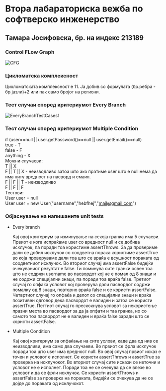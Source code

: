 # Втора лабараториска вежба по софтверско инженерство
## Тамара Јосифовска, бр. на индекс 213189
### Control FLow Graph
![CFG](https://github.com/TamJ38/SI_2023_lab2_213189/assets/126727819/31dbcddb-4d7e-478e-a010-5d90e24f3d0c)

### Цикломатска комплексност
Цикломатската комплексност е 11. Ја добив со формулата (бр.ребра - бр.јазли)+2 или пак само бројот на региони.
### Тест случаи според критериумот Every Branch 
![EveryBranchTestCases1](https://github.com/TamJ38/SI_2023_lab2_213189/assets/126727819/0d612e54-fb7b-4337-865b-8d61baed1da8)


### Тест случаи според критериумот Multiple Condition
if (user==null || user.getPassword()==null || user.getEmail()==null) 
<br>
true - T
<br>
false - F
<br>
anything - X
<br>
Можни случаеви:
<br>
T || X 
<br>
F || T || X - неизводливо затоа што ако пратиме user што е null нема да има ниту вредност на пасворд и емаил.
<br>
F || F || T - неизводливо
<br>
F || F || F
<br>
Тестови:
<br>
User user = null
<br>
User user = new User("username","hebfhej","mail@gmail.com")
### Објаснување на напишаните unit tests
<ul>

  <li> Every branch
    <p>Кај овој критериум за изминување на секоја гранка има 5 случаеви. Првиот е кога испраќаме user со вредност null и се добива исклучок, па поради тоа користиме assertThrows. За да провериме дали се добил исклучок со соодветна порака користиме assertTrue во која проверуваме дали тоа што се враќа е всушност пораката од соодветниот исклучок. Во вториот случај има assertFalse бидејќи очекуваниот резултат е false. Ги поминува сите гранки освен тоа што не содржи username во пасвордот кој не е помал од 8 знаци и не содржи специјални знаци, па поради тоа враќа false. Третиот случај го опфаќа условот кој проверува дали пасвордот содржи помалку од 8 знаци, повторно враќа false и се користи assertFalse. Четвртиот случај го опфаќа и делот со специјални знаци и враќа позитивен одговор дека пасвордот е валиден и затоа се користи assertTrue. Петтиот случај го прескокнува условот за некористење празни места во пасвордот за да ја опфати и таа гранка, но со самото тоа пасвордот не е валиден и враќа false заради што се користи assertFalse. </p></li>
  <li>Multiple Condition
    <p>Кај овој критериум за опфаќање на сите услови, каде два од нив се неизводливи, има само два случаеви. Во првиот се фрла исклучок поради тоа што user има вредност null. Во овој случај првиот исказ е точен и условот е исполнет. Се користи assertThrows и assertTrue за проверка на исклучокот. Во вториот случај сите искази се неточни и условот не е исполнет. Поради тоа не се очекува да се влезе во условот и да се фрли исклучок. Се користи assertThrows и assertFalse за проверка на пораката, бидејќи се очекува да не се дојде до пораката од исклучокот.</p>
  </li>
</ul>



